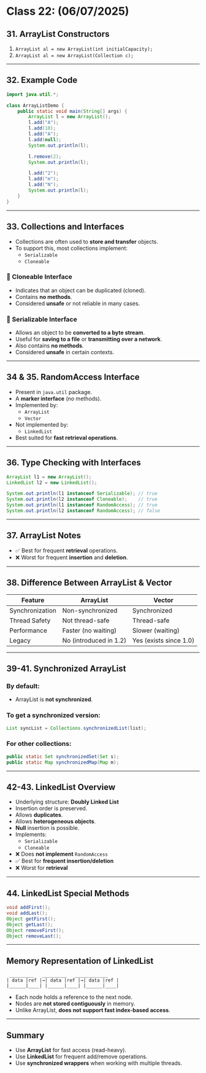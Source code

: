 # Class 22: (06/07/2025)

## 31. ArrayList Constructors

1. `ArrayList al = new ArrayList(int initialCapacity);`
2. `ArrayList al = new ArrayList(Collection c);`

---

## 32. Example Code
```java
import java.util.*;

class ArrayListDemo {
    public static void main(String[] args) {
        ArrayList l = new ArrayList();
        l.add("A");
        l.add(10);
        l.add("A");
        l.add(null);
        System.out.println(l);

        l.remove(2);
        System.out.println(l);

        l.add("2");
        l.add("m");
        l.add("N");
        System.out.println(l);
    }
}
```

---

## 33. Collections and Interfaces

- Collections are often used to **store and transfer** objects.
- To support this, most collections implement:
  - `Serializable`
  - `Cloneable`

### 🧬 Cloneable Interface
- Indicates that an object can be duplicated (cloned).
- Contains **no methods**.
- Considered **unsafe** or not reliable in many cases.

### 🧬 Serializable Interface
- Allows an object to be **converted to a byte stream**.
- Useful for **saving to a file** or **transmitting over a network**.
- Also contains **no methods**.
- Considered **unsafe** in certain contexts.

---

## 34 & 35. RandomAccess Interface

- Present in `java.util` package.
- A **marker interface** (no methods).
- Implemented by:
  - `ArrayList`
  - `Vector`
- Not implemented by:
  - `LinkedList`
- Best suited for **fast retrieval operations**.

---

## 36. Type Checking with Interfaces

```java
ArrayList l1 = new ArrayList();
LinkedList l2 = new LinkedList();

System.out.println(l1 instanceof Serializable); // true
System.out.println(l2 instanceof Cloneable);    // true
System.out.println(l1 instanceof RandomAccess); // true
System.out.println(l2 instanceof RandomAccess); // false
```

---

## 37. ArrayList Notes

- ✅ Best for frequent **retrieval** operations.
- ❌ Worst for frequent **insertion** and **deletion**.

---

## 38. Difference Between ArrayList & Vector

| Feature | ArrayList | Vector |
|--------|-----------|--------|
| Synchronization | Non-synchronized | Synchronized |
| Thread Safety | Not thread-safe | Thread-safe |
| Performance | Faster (no waiting) | Slower (waiting) |
| Legacy | No (introduced in 1.2) | Yes (exists since 1.0) |

---

## 39-41. Synchronized ArrayList

### By default:
- ArrayList is **not synchronized**.

### To get a synchronized version:
```java
List syncList = Collections.synchronizedList(list);
```

### For other collections:

```java
public static Set synchronizedSet(Set s);
public static Map synchronizedMap(Map m);
```

---

## 42-43. LinkedList Overview

- Underlying structure: **Doubly Linked List**
- Insertion order is preserved.
- Allows **duplicates**.
- Allows **heterogeneous objects**.
- **Null** insertion is possible.
- Implements:
  - `Serializable`
  - `Cloneable`
- ❌ Does **not implement** `RandomAccess`
- ✅ Best for **frequent insertion/deletion**
- ❌ Worst for **retrieval**

---

## 44. LinkedList Special Methods

```java
void addFirst();
void addLast();
Object getFirst();
Object getLast();
Object removeFirst();
Object removeLast();
```

---

## Memory Representation of LinkedList

```
 _________   _________   ____________
| data |ref |→| data |ref |→| data |ref |
|______|____| |______|____| |______|____|
```

- Each node holds a reference to the next node.
- Nodes are **not stored contiguously** in memory.
- Unlike ArrayList, **does not support fast index-based access**.

---

## Summary

- Use **ArrayList** for fast access (read-heavy).
- Use **LinkedList** for frequent add/remove operations.
- Use **synchronized wrappers** when working with multiple threads.

